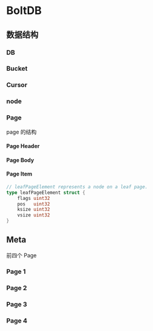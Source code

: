 # BoltDB

## 数据结构

### DB

### Bucket

### Cursor

### node

### Page
page 的结构

#### Page Header

#### Page Body

#### Page Item

```go
// leafPageElement represents a node on a leaf page.
type leafPageElement struct {
	flags uint32
	pos   uint32
	ksize uint32
	vsize uint32
}
```

## Meta

前四个 Page

### Page 1

### Page 2

### Page 3

### Page 4

